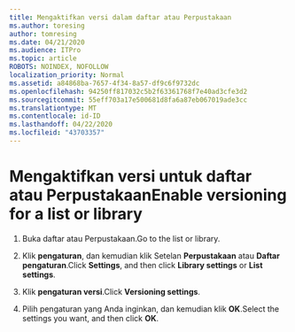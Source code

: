 ```yaml
---
title: Mengaktifkan versi dalam daftar atau Perpustakaan
ms.author: toresing
author: tomresing
ms.date: 04/21/2020
ms.audience: ITPro
ms.topic: article
ROBOTS: NOINDEX, NOFOLLOW
localization_priority: Normal
ms.assetid: a84868ba-7657-4f34-8a57-df9c6f9732dc
ms.openlocfilehash: 94250ff817032c5b2f63361768f7e40ad3cfe3d2
ms.sourcegitcommit: 55eff703a17e500681d8fa6a87eb067019ade3cc
ms.translationtype: MT
ms.contentlocale: id-ID
ms.lasthandoff: 04/22/2020
ms.locfileid: "43703357"
---
```

# <a name="enable-versioning-for-a-list-or-library"></a><span data-ttu-id="45e52-102">Mengaktifkan versi untuk daftar atau Perpustakaan</span><span class="sxs-lookup"><span data-stu-id="45e52-102">Enable versioning for a list or library</span></span>

1. <span data-ttu-id="45e52-103">Buka daftar atau Perpustakaan.</span><span class="sxs-lookup"><span data-stu-id="45e52-103">Go to the list or library.</span></span>
    
2. <span data-ttu-id="45e52-104">Klik **pengaturan**, dan kemudian klik Setelan **Perpustakaan** atau **Daftar pengaturan**.</span><span class="sxs-lookup"><span data-stu-id="45e52-104">Click **Settings**, and then click **Library settings** or **List settings**.</span></span>
    
3. <span data-ttu-id="45e52-105">Klik **pengaturan versi**.</span><span class="sxs-lookup"><span data-stu-id="45e52-105">Click **Versioning settings**.</span></span>
    
4. <span data-ttu-id="45e52-106">Pilih pengaturan yang Anda inginkan, dan kemudian klik **OK**.</span><span class="sxs-lookup"><span data-stu-id="45e52-106">Select the settings you want, and then click **OK**.</span></span>
    

